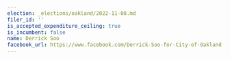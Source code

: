 ```yaml
---
election: _elections/oakland/2022-11-08.md
filer_id: ''
is_accepted_expenditure_ceiling: true
is_incumbent: false
name: Derrick Soo
facebook_url: https://www.facebook.com/Derrick-Soo-for-City-of-Oakland-Mayor-2022-975183006011778/
---
```

